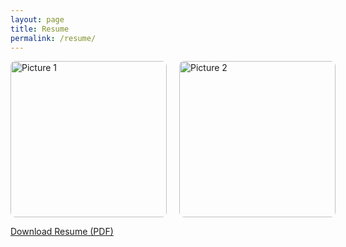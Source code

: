 ```yaml
---
layout: page
title: Resume
permalink: /resume/
---
```


<div style="display: flex; gap: 20px;">
  <img src="/profile1.jpg" alt="Picture 1" style="width: 250px; border-radius: 8px;">
  <img src="/profile2.jpg" alt="Picture 2" style="width: 250px; border-radius: 8px;">
</div>

<be>

[Download Resume (PDF)](/amulya_pathania_resume_NB.pdf)
